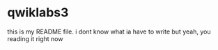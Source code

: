 # qwiklabs3
this is my README file. i dont know what ia have to write but yeah, you reading it right now
